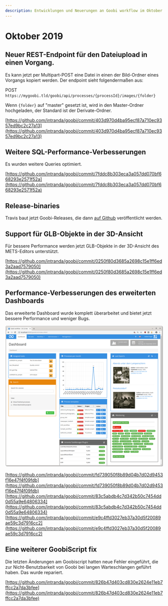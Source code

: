 ```yaml
---
description: Entwicklungen und Neuerungen an Goobi workflow im Oktober 2019
---
```


# Oktober 2019

## Neuer REST-Endpoint für den Dateiupload in einen Vorgang.

Es kann jetzt per Multipart-POST eine Datei in einen der Bild-Ordner eines Vorgangs kopiert werden. Der endpoint sieht folgendermaßen aus:

POST `https://mygoobi.tld/goobi/api/processes/{processId}/images/{folder}`

Wenn `{folder}` auf "master" gesetzt ist, wird in den Master-Ordner hochgeladen, der Standard ist der Derivate-Ordner.

[https://github.com/intranda/goobi/commit/403d970d4ba95ecf87a710ec9357ed9bc2c27a13](https://github.com/intranda/goobi/commit/403d970d4ba95ecf87a710ec9357ed9bc2c27a13)

## Weitere SQL-Performance-Verbesserungen

Es wurden weitere Queries optimiert.

[https://github.com/intranda/goobi/commit/7fddc8b303eca3a057dd070bf668293e2571f52a](https://github.com/intranda/goobi/commit/7fddc8b303eca3a057dd070bf668293e2571f52a)

## Release-binaries

Travis baut jetzt Goobi-Releases, die dann [auf Github](https://github.com/intranda/goobi/releases) veröffentlicht werden.

## Support für GLB-Objekte in der 3D-Ansicht

Für bessere Performance werden jetzt GLB-Objekte in der 3D-Ansicht des METS-Editors unterstützt.

[https://github.com/intranda/goobi/commit/0250f80d3685a2698c15e1ff6ed3a2aad7579050](https://github.com/intranda/goobi/commit/0250f80d3685a2698c15e1ff6ed3a2aad7579050)

## Performance-Verbesserungen des erweiterten Dashboards

Das erweiterte Dashboard wurde komplett überarbeitet und bietet jetzt bessere Performance und weniger Bugs.

![](../.gitbook/assets/dashboard.png)

[https://github.com/intranda/goobi/commit/fd739050f8b89d04b7d02d9453f16e47f4f09fdb](https://github.com/intranda/goobi/commit/fd739050f8b89d04b7d02d9453f16e47f4f09fdb) [https://github.com/intranda/goobi/commit/83c5abdb4c7d342b50c7454dd0d55a9e64806334](https://github.com/intranda/goobi/commit/83c5abdb4c7d342b50c7454dd0d55a9e64806334) [https://github.com/intranda/goobi/commit/e9c4ffd3027eb37a30d5f20089ae59c3d7916cc2](https://github.com/intranda/goobi/commit/e9c4ffd3027eb37a30d5f20089ae59c3d7916cc2)

## Eine weiterer GoobiScript fix

Die letzten Änderungen am Goobiscript hatten neue Fehler eingeführt, die zur Nicht-Benutzbarkeit von Goobi bei langen Warteschlangen geführt haben. Das wurde repariert.

[https://github.com/intranda/goobi/commit/826b47d403cd830e2624e11eb7ffcc2a7da3bfee](https://github.com/intranda/goobi/commit/826b47d403cd830e2624e11eb7ffcc2a7da3bfee)
